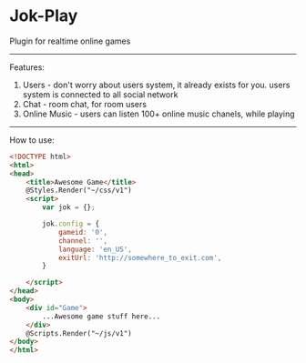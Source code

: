Jok-Play
========
Plugin for realtime online games

--------

Features:

1. Users - don't worry about users system, it already exists for you. users system is connected to all social network
2. Chat - room chat, for room users
3. Online Music - users can listen 100+ online music chanels, while playing

--------

How to use:

```html
<!DOCTYPE html>
<html>
<head>
    <title>Awesome Game</title>
    @Styles.Render("~/css/v1")
    <script>
        var jok = {};

        jok.config = {
            gameid: '0',
            channel: '',
            language: 'en_US',
            exitUrl: 'http://somewhere_to_exit.com',
        }

    </script>
</head>
<body>
    <div id="Game">
        ...Awesome game stuff here...
    </div>
    @Scripts.Render("~/js/v1")
</body>
</html>
```
